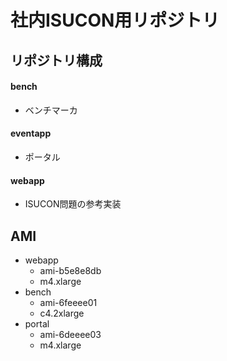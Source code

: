 # 社内ISUCON用リポジトリ

## リポジトリ構成

#### bench

* ベンチマーカ

#### eventapp

* ポータル

#### webapp

* ISUCON問題の参考実装

## AMI

* webapp
  * ami-b5e8e8db
  * m4.xlarge
* bench
  * ami-6feeee01
  * c4.2xlarge
* portal
  * ami-6deeee03
  * m4.xlarge
